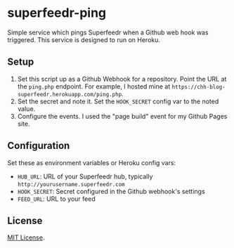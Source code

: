 superfeedr-ping
===============

Simple service which pings Superfeedr when a Github web hook was triggered. This service is designed to run on Heroku.

Setup
-----

1. Set this script up as a Github Webhook for a repository. Point the URL at the `ping.php` endpoint. For example, I hosted mine at `https://chh-blog-superfeedr.herokuapp.com/ping.php`.
2. Set the secret and note it. Set the `HOOK_SECRET` config var to the noted value.
2. Configure the events. I used the "page build" event for my Github Pages site.

Configuration
-------------

Set these as environment variables or Heroku config vars:

* `HUB_URL`: URL of your Superfeedr hub, typically `http://yourusername.superfeedr.com`
* `HOOK_SECRET`: Secret configured in the Github webhook's settings
* `FEED_URL`: URL to your feed

License
-------

[MIT License](/LICENSE).
